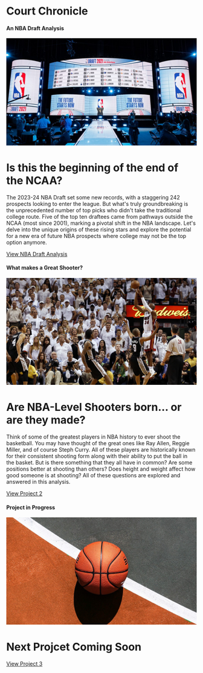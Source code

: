 # **Court Chronicle**

#### An NBA Draft Analysis

![Project Thumbnail](assets/images/nba-draft.jpeg)

# **Is this the beginning of the end of the NCAA?**

The 2023-24 NBA Draft set some new records, with a staggering 242 prospects
looking to enter the league. But what's truly groundbreaking is the
unprecedented number of top picks who didn't take the traditional college
route. Five of the top ten draftees came from pathways outside the NCAA (most
since 2001), marking a pivotal shift in the NBA landscape. Let's delve into the
unique origins of these rising stars and explore the potential for a new era of
future NBA prospects where college may not be the top option anymore.

[View NBA Draft Analysis](https://drive.google.com/file/d/19cYosz2xPq3nBMrmeGpep4MNnxDNWR7n/view?usp=sharing)

#### What makes a Great Shooter?

![Project Thumbnail](assets/images/rayallengame6_edited.jpg)

# **Are NBA-Level Shooters born... or are they made?**

Think of some of the greatest players in NBA history to ever shoot the basketball. You may have thought of 
the great ones like Ray Allen, Reggie Miller, and of course Steph Curry. All of these players are historically
known for their consistent shooting form along with their ability to put the ball in the basket.
But is there something that they all have in common? Are some positions better at shooting than others?
Does height and weight affect how good someone is at shooting? All of these questions are explored and answered 
in this analysis.

[View Project 2](https://public.tableau.com/app/profile/robert.riemer/viz/CareerFoundryProject6_73/PROJECT)

#### Project in Progress

![Project Thumbnail](assets/images/project_in_progress_edited.jpg)

# **Next Projcet Coming Soon** 

[View Project 3](https://www.youtube.com/watch?v=q6EoRBvdVPQ&ab_channel=revergo)
